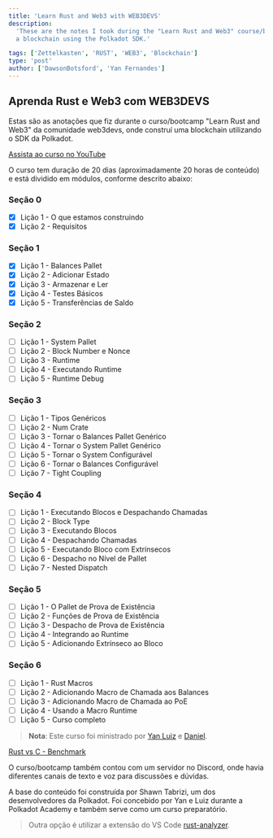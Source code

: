 ```yaml
---
title: 'Learn Rust and Web3 with WEB3DEVS'
description:
  'These are the notes I took during the "Learn Rust and Web3" course/bootcamp by the web3devs community, where I built
  a blockchain using the Polkadot SDK.'

tags: ['Zettelkasten', 'RUST', 'WEB3', 'Blockchain']
type: 'post'
author: ['DawsonBotsford', 'Yan Fernandes']
---
```


## Aprenda Rust e Web3 com WEB3DEVS

Estas são as anotações que fiz durante o curso/bootcamp "Learn Rust and Web3" da comunidade web3devs, onde construí uma
blockchain utilizando o SDK da Polkadot.

[Assista ao curso no YouTube](https://www.youtube.com/watch?v=MpixkT838nc)

O curso tem duração de 20 dias (aproximadamente 20 horas de conteúdo) e está dividido em módulos, conforme descrito
abaixo:

### Seção 0

- [x] Lição 1 - O que estamos construindo
- [x] Lição 2 - Requisitos

### Seção 1

- [x] Lição 1 - Balances Pallet
- [x] Lição 2 - Adicionar Estado
- [x] Lição 3 - Armazenar e Ler
- [x] Lição 4 - Testes Básicos
- [x] Lição 5 - Transferências de Saldo

### Seção 2

- [ ] Lição 1 - System Pallet
- [ ] Lição 2 - Block Number e Nonce
- [ ] Lição 3 - Runtime
- [ ] Lição 4 - Executando Runtime
- [ ] Lição 5 - Runtime Debug

### Seção 3

- [ ] Lição 1 - Tipos Genéricos
- [ ] Lição 2 - Num Crate
- [ ] Lição 3 - Tornar o Balances Pallet Genérico
- [ ] Lição 4 - Tornar o System Pallet Genérico
- [ ] Lição 5 - Tornar o System Configurável
- [ ] Lição 6 - Tornar o Balances Configurável
- [ ] Lição 7 - Tight Coupling

### Seção 4

- [ ] Lição 1 - Executando Blocos e Despachando Chamadas
- [ ] Lição 2 - Block Type
- [ ] Lição 3 - Executando Blocos
- [ ] Lição 4 - Despachando Chamadas
- [ ] Lição 5 - Executando Bloco com Extrínsecos
- [ ] Lição 6 - Despacho no Nível de Pallet
- [ ] Lição 7 - Nested Dispatch

### Seção 5

- [ ] Lição 1 - O Pallet de Prova de Existência
- [ ] Lição 2 - Funções de Prova de Existência
- [ ] Lição 3 - Despacho de Prova de Existência
- [ ] Lição 4 - Integrando ao Runtime
- [ ] Lição 5 - Adicionando Extrínseco ao Bloco

### Seção 6

- [ ] Lição 1 - Rust Macros
- [ ] Lição 2 - Adicionando Macro de Chamada aos Balances
- [ ] Lição 3 - Adicionando Macro de Chamada ao PoE
- [ ] Lição 4 - Usando a Macro Runtime
- [ ] Lição 5 - Curso completo

> **Nota**: Este curso foi ministrado por [Yan Luiz](https://x.com/nomadbitcoin) e [Daniel](https://x.com/danicuki).

[Rust vs C - Benchmark](https://github.com/w3b3d3v/rust-benckmark)

O curso/bootcamp também contou com um servidor no Discord, onde havia diferentes canais de texto e voz para discussões e
dúvidas.

A base do conteúdo foi construída por Shawn Tabrizi, um dos desenvolvedores da Polkadot. Foi concebido por Yan e Luiz
durante a Polkadot Academy e também serve como um curso preparatório.

> Outra opção é utilizar a extensão do VS Code
> [rust-analyzer](https://marketplace.visualstudio.com/items?itemName=rust-lang.rust-analyzer).
